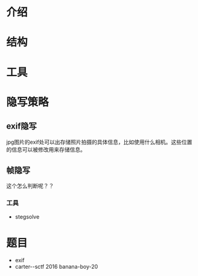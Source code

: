 # 介绍

# 结构



# 工具

# 隐写策略

## exif隐写

jpg图片的exif处可以出存储照片拍摄的具体信息，比如使用什么相机。这些位置的信息可以被修改用来存储信息。

## 帧隐写

这个怎么判断呢？？

### 工具

- stegsolve

# 题目

- exif
- carter--sctf 2016 banana-boy-20

